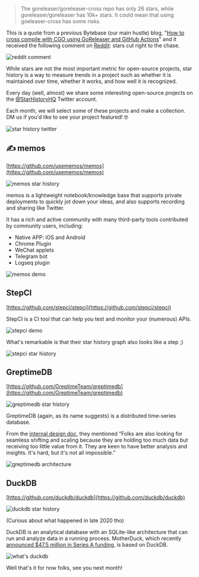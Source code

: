 > The goreleaser/goreleaser-cross repo has only 26 stars, while goreleaser/goreleaser has 10k+ stars. It could mean that using goeleaser-cross has some risks.

This is a quote from a previous Bytebase (our main hustle) blog, "[How to cross compile with CGO using GoReleaser and GitHub Actions](https://www.bytebase.com/blog/how-to-cross-compile-with-cgo-use-goreleaser-and-github-action)" and it received the following comment on [Reddit](https://www.reddit.com/r/programmingcirclejerk/comments/wx6kmq/the_goreleasergoreleasercross_repo_has_only_26/): stars cut right to the chase.

![reddit comment](/assets/blog/star-history-monthly-pick-202212/reddit-comment.webp)

While stars are not the most important metric for open-source projects, star history is a way to measure trends in a project such as whether it is maintained over time, whether it works, and how well it is recognized.

Every day (well, almost) we share some interesting open-source projects on the [@StarHistoryHQ](https://twitter.com/StarHistoryHQ) Twitter account.

Each month, we will select some of these projects and make a collection. DM us if you'd like to see your project featured! 🤓

![star history twitter](/assets/blog/star-history-monthly-pick-202212/star-history-twitter.webp)

## ✍️ memos

[https://github.com/usememos/memos](https://github.com/usememos/memos)

![memos star history](/assets/blog/star-history-monthly-pick-202212/star-history-20221214-memos.webp)

memos is a lightweight notebook/knowledge base that supports private deployments to quickly jot down your ideas, and also supports recording and sharing like Twitter.

It has a rich and active community with many third-party tools contributed by community users, including:

-   Native APP: iOS and Android
-   Chrome Plugin
-   WeChat applets
-   Telegram bot
-   Logseq plugin

![memos demo](/assets/blog/star-history-monthly-pick-202212/memos-demo.webp)

## StepCI

[https://github.com/stepci/stepci](https://github.com/stepci/stepci)

StepCI is a CI tool that can help you test and monitor your (numerous) APIs.

![stepci demo](/assets/blog/star-history-monthly-pick-202212/stepci-demo.webp)

What's remarkable is that their star history graph also looks like a step ;)

![stepci star history](/assets/blog/star-history-monthly-pick-202212/star-history-2022121-stepci.webp)

## GreptimeDB

[https://github.com/GreptimeTeam/greptimedb](https://github.com/GreptimeTeam/greptimedb)

![greptimedb star history](/assets/blog/star-history-monthly-pick-202212/star-history-20221214-greptimedb.webp)

GreptimeDB (again, as its name suggests) is a distributed time-series database.

From the [internal design doc](https://greptime.com/blogs/2022-12-08-GreptimeDB-internal-design), they mentioned “Folks are also looking for seamless shifting and scaling because they are holding too much data but receiving too little value from it. They are keen to have better analysis and insights. It's hard, but it's not all impossible.”

![greptimedb architecture](/assets/blog/star-history-monthly-pick-202212/greptimedb-architecture.webp)

## DuckDB

[https://github.com/duckdb/duckdb](https://github.com/duckdb/duckdb)

![duckdb star history](/assets/blog/star-history-monthly-pick-202212/star-history-20221214-duckdb.webp)

(Curious about what happened in late 2020 tho)

DuckDB is an analytical database with an SQLite-like architecture that can run and analyze data in a running process. MotherDuck, which recently [announced $47.5 million in Series A funding](https://www.bytebase.com/blog/motherduck-from-sqlite-to-the-docker-for-data), is based on DuckDB.

![what's duckdb](/assets/blog/star-history-monthly-pick-202212/whats-duckdb.webp)

Well that's it for now folks, see you next month!
